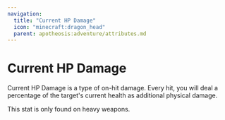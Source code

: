 ```yaml
---
navigation:
  title: "Current HP Damage"
  icon: "minecraft:dragon_head"
  parent: apotheosis:adventure/attributes.md
---
```


# Current HP Damage

<Color id="blue">Current HP Damage</Color> is a type of on-hit damage. Every hit, you will deal a percentage of the target's current health as additional physical damage.

This stat is only found on heavy weapons.

